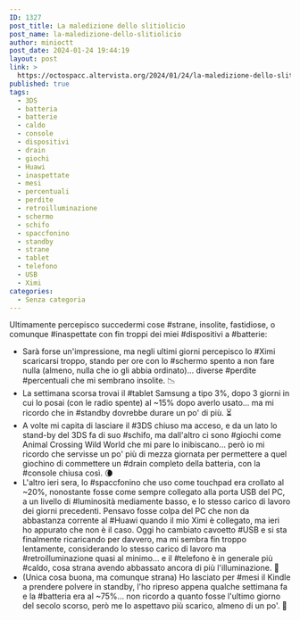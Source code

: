 ```yaml
---
ID: 1327
post_title: La maledizione dello slitiolicio
post_name: la-maledizione-dello-slitiolicio
author: minioctt
post_date: 2024-01-24 19:44:19
layout: post
link: >
  https://octospacc.altervista.org/2024/01/24/la-maledizione-dello-slitiolicio/
published: true
tags:
  - 3DS
  - batteria
  - batterie
  - caldo
  - console
  - dispositivi
  - drain
  - giochi
  - Huawi
  - inaspettate
  - mesi
  - percentuali
  - perdite
  - retroilluminazione
  - schermo
  - schifo
  - spaccfonino
  - standby
  - strane
  - tablet
  - telefono
  - USB
  - Ximi
categories:
  - Senza categoria
---
```

<!-- wp:paragraph -->
<p>Ultimamente percepisco succedermi cose #strane, insolite, fastidiose, o comunque #inaspettate con fin troppi dei miei #dispositivi a #batterie:</p>
<!-- /wp:paragraph -->

<!-- wp:list -->
<ul><!-- wp:list-item -->
<li>Sarà forse un'impressione, ma negli ultimi giorni percepisco lo #Ximi scaricarsi troppo, stando per ore con lo #schermo spento a non fare nulla (almeno, nulla che io gli abbia ordinato)... diverse #perdite #percentuali che mi sembrano insolite. 📉</li>
<!-- /wp:list-item -->

<!-- wp:list-item -->
<li>La settimana scorsa trovai il #tablet Samsung a tipo 3%, dopo 3 giorni in cui lo posai (con le radio spente) al ~15% dopo averlo usato... ma mi ricordo che in #standby dovrebbe durare un po' di più. ⏳</li>
<!-- /wp:list-item -->

<!-- wp:list-item -->
<li>A volte mi capita di lasciare il #3DS chiuso ma acceso, e da un lato lo stand-by del 3DS fa di suo #schifo, ma dall'altro ci sono #giochi come Animal Crossing Wild World che mi pare lo inibiscano... però io mi ricordo che servisse un po' più di mezza giornata per permettere a quel giochino di commettere un #drain completo della batteria, con la #console chiusa così. 🌘</li>
<!-- /wp:list-item -->

<!-- wp:list-item -->
<li>L'altro ieri sera, lo #spaccfonino che uso come touchpad era crollato al ~20%, nonostante fosse come sempre collegato alla porta USB del PC, a un livello di #luminosità mediamente basso, e lo stesso carico di lavoro dei giorni precedenti. Pensavo fosse colpa del PC che non da abbastanza corrente al #Huawi quando il mio Ximi è collegato, ma ieri ho appurato che non è il caso. Oggi ho cambiato cavoetto #USB e si sta finalmente ricaricando per davvero, ma mi sembra fin troppo lentamente, considerando lo stesso carico di lavoro ma #retroilluminazione quasi al minimo... e il #telefono è in generale più #caldo, cosa strana avendo abbassato ancora di più l'illuminazione. 🥵</li>
<!-- /wp:list-item -->

<!-- wp:list-item -->
<li>(Unica cosa buona, ma comunque strana) Ho lasciato per #mesi il Kindle a prendere polvere in standby, l'ho ripreso appena qualche settimana fa e la #batteria era al ~75%... non ricordo a quanto fosse l'ultimo giorno del secolo scorso, però me lo aspettavo più scarico, almeno di un po'. 🤯</li>
<!-- /wp:list-item --></ul>
<!-- /wp:list -->

<!-- wp:paragraph -->
<p></p>
<!-- /wp:paragraph -->